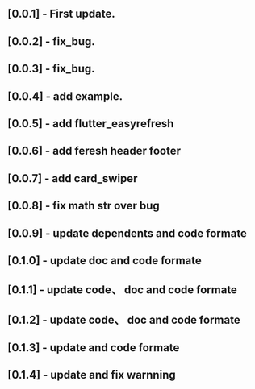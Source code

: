 ## [0.0.1] - First update.
## [0.0.2] - fix_bug.
## [0.0.3] - fix_bug.
## [0.0.4] - add example.
## [0.0.5] - add flutter_easyrefresh
## [0.0.6] - add feresh header footer
## [0.0.7] - add card_swiper
## [0.0.8] - fix math str over bug
## [0.0.9] - update dependents and code formate
## [0.1.0] - update doc and code formate
## [0.1.1] - update code、 doc and code formate
## [0.1.2] - update code、 doc and code formate
## [0.1.3] - update and code formate
## [0.1.4] - update and fix warnning

